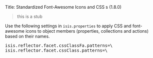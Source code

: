 Title: Standardized Font-Awesome Icons and CSS s (1.8.0)

[//]: # (content copied to _user-guide_xxx)

> this is a stub

Use the following settings in `isis.properties` to apply CSS and font-awesome icons to object members (properties, collections and actions) based on their names.

<pre>
isis.reflector.facet.cssClassFa.patterns=\
isis.reflector.facet.cssClass.patterns=\
</pre>

